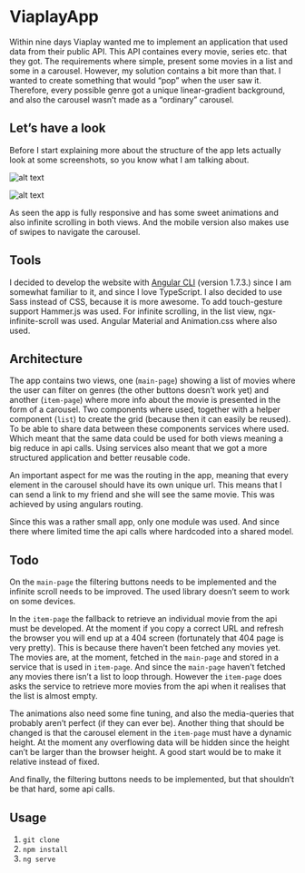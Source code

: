 # ViaplayApp

Within nine days Viaplay wanted me to implement an application that used data from their public API. This API containes every movie, series etc. that they got. The requirements where simple, present some movies in a list and some in a carousel. However, my solution contains a bit more than that. I wanted to create something that would “pop” when the user saw it. Therefore, every possible genre got a unique linear-gradient background, and also the carousel wasn’t made as a “ordinary” carousel.

## Let’s have a look
Before I start explaining more about the structure of the app lets actually look at some screenshots, so you know what I am talking about.

![alt text](https://github.com/LudKam/viaplay-movie-app/master/src/common/images/desktop.gif "Desktop")

![alt text](https://github.com/LudKam/viaplay-movie-app/master/src/common/images/mobile.gif "Mobile")


As seen the app is fully responsive and has some sweet animations and also infinite scrolling in both views. And the mobile version also makes use of swipes to navigate the carousel.

## Tools
I decided to develop the website with [Angular CLI](https://github.com/angular/angular-cli) (version 1.7.3.) since I am somewhat familiar to it, and since I love TypeScript. I also decided to use Sass instead of CSS, because it is more awesome. To add touch-gesture support Hammer.js was used. For infinite scrolling, in the list view, ngx-infinite-scroll was used. Angular Material and Animation.css where also used.

## Architecture
The app contains two views, one (`main-page`) showing a list of movies where the user can filter on genres (the other buttons doesn’t work yet) and another (`item-page`) where more info about the movie is presented in the form of a carousel. Two components where used, together with a helper component (`list`) to create the grid (because then it can easily be reused). To be able to share data between these components services where used. Which meant that the same data could be used for both views meaning a big reduce in api calls. Using services also meant that we got a more structured application and better reusable code.

An important aspect for me was the routing in the app, meaning that every element in the carousel should have its own unique url. This means that I can send a link to my friend and she will see the same movie. This was achieved by using angulars routing.

Since this was a rather small app, only one module was used. And since there where limited time the api calls where hardcoded into a shared model.

## Todo
On the `main-page` the filtering buttons needs to be implemented and the infinite scroll needs to be improved. The used library doesn’t seem to work on some devices.

In the `item-page` the fallback to retrieve an individual movie from the api must be developed. At the moment if you copy a correct URL and refresh the browser you will end up at a 404 screen (fortunately that 404 page is very pretty). This is because there haven’t been fetched any movies yet. The movies are, at the moment, fetched in the `main-page` and stored in a service that is used in `item-page`. And since the `main-page` haven’t fetched any movies there isn’t a list to loop through. However the `item-page` does asks the service to retrieve more movies from the api when it realises that the list is almost empty.

The animations also need some fine tuning, and also the media-queries that probably aren’t perfect (if they can ever be). Another thing that should be changed is that the carousel element in the `item-page` must have a dynamic height. At the moment any overflowing data will be hidden since the height can’t be larger than the browser height. A good start would be to make it relative instead of fixed.

And finally, the filtering buttons needs to be implemented, but that shouldn’t be that hard, some api calls.

## Usage
1. `git clone`
2. `npm install`
3. `ng serve`

